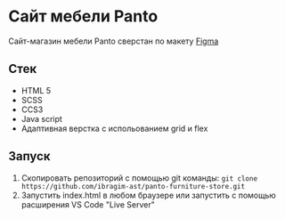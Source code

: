# Cайт мебели Panto

Сайт-магазин мебели Panto сверстан по макету [Figma](https://www.figma.com/file/2AS6R8XC1GPENt5LxwoRLJ/Furniture-Landing-Page-%23%D0%BF%D1%80%D0%BE%D1%81%D1%82%D0%BE%D0%B9-%23%D1%81%D1%82%D1%80%D0%B8%D0%BC?type=design&node-id=0-1&mode=design)

## Стек

- HTML 5
- SCSS
- CCS3
- Java script
- Адаптивная верстка с испольованием grid и flex

## Запуск

1. Скопировать репозиторий с помощью git команды: `git clone https://github.com/ibragim-ast/panto-furniture-store.git`
2. Запустить index.html в любом браузере или запустить с помощью расширения VS Code "Live Server"
